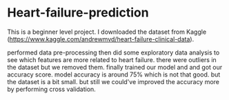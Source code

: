 # Heart-failure-prediction
This is a beginner level project. I downloaded the dataset from Kaggle (https://www.kaggle.com/andrewmvd/heart-failure-clinical-data).

performed data pre-processing then did some exploratory data analysis to see which features are more related to heart failure. there were outliers in the dataset but we removed them. finally trained our model and and got our accuracy score. model accuracy is around 75% which is not that good. but the dataset is a bit small. but still we could've improved the accuracy more by performing cross validation.
